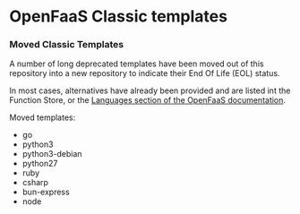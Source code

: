 # OpenFaaS Classic templates

### Moved Classic Templates

A number of long deprecated templates have been moved out of this repository into a new repository to indicate their End Of Life (EOL) status.

In most cases, alternatives have already been provided and are listed int the Function Store, or the [Languages section of the OpenFaaS documentation](https://docs.openfaas.com/languages/overview/).

Moved templates:

* go
* python3
* python3-debian
* python27
* ruby
* csharp
* bun-express
* node
